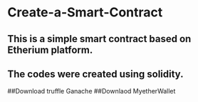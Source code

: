 # Create-a-Smart-Contract
## This is a simple smart contract based on Etherium platform.
## The codes were created using solidity.

##Download truffle Ganache
##Downlaod MyetherWallet

